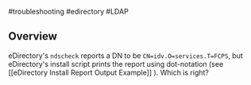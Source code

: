 #troubleshooting #edirectory #LDAP

## Overview
eDirectory's `ndscheck` reports a DN to be `CN=idv.O=services.T=FCPS`, but eDirectory's install script prints the report using dot-notation (see [[eDirectory Install Report Output Example]] ). Which is right?